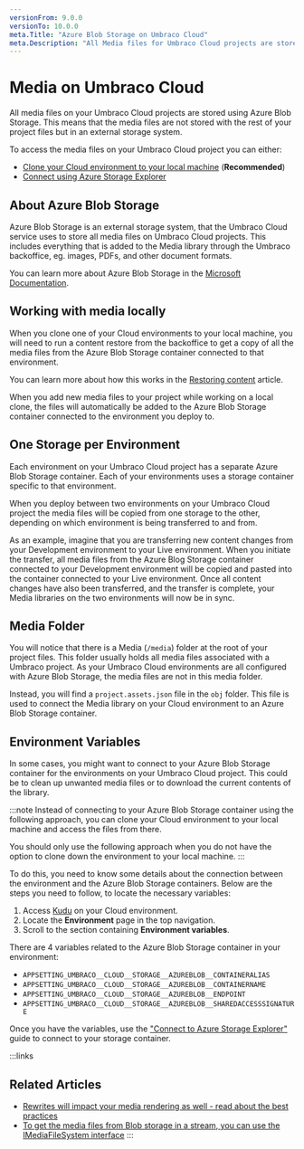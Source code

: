 ```yaml
---
versionFrom: 9.0.0
versionTo: 10.0.0
meta.Title: "Azure Blob Storage on Umbraco Cloud"
meta.Description: "All Media files for Umbraco Cloud projects are stored in Azure Blob Storage containers. Each environment has a separate container linked to it."
---
```


# Media on Umbraco Cloud

All media files on your Umbraco Cloud projects are stored using Azure Blob Storage. This means that the media files are not stored with the rest of your project files but in an external storage system.

To access the media files on your Umbraco Cloud project you can either:

* [Clone your Cloud environment to your local machine](../Working-Locally) (**Recommended**)
* [Connect using Azure Storage Explorer](Connect-to-Azure-Storage-Explorer)

## About Azure Blob Storage

Azure Blob Storage is an external storage system, that the Umbraco Cloud service uses to store all media files on Umbraco Cloud projects. This includes everything that is added to the Media library through the Umbraco backoffice, eg. images, PDFs, and other document formats.

You can learn more about Azure Blob Storage in the [Microsoft Documentation](https://docs.microsoft.com/en-us/azure/storage/blobs/storage-blobs-overview).

## Working with media locally

When you clone one of your Cloud environments to your local machine, you will need to run a content restore from the backoffice to get a copy of all the media files from the Azure Blob Storage container connected to that environment.

You can learn more about how this works in the [Restoring content](../../Deployment/Restoring-content) article.

When you add new media files to your project while working on a local clone, the files will automatically be added to the Azure Blob Storage container connected to the environment you deploy to.

## One Storage per Environment

Each environment on your Umbraco Cloud project has a separate Azure Blob Storage container. Each of your environments uses a storage container specific to that environment.

When you deploy between two environments on your Umbraco Cloud project the media files will be copied from one storage to the other, depending on which environment is being transferred to and from.

As an example, imagine that you are transferring new content changes from your Development environment to your Live environment. When you initiate the transfer, all media files from the Azure Blog Storage container connected to your Development environment will be copied and pasted into the container connected to your Live environment. Once all content changes have also been transferred, and the transfer is complete, your Media libraries on the two environments will now be in sync.

## Media Folder

You will notice that there is a Media (`/media`) folder at the root of your project files. This folder usually holds all media files associated with a Umbraco project. As your Umbraco Cloud environments are all configured with Azure Blob Storage, the media files are not in this media folder.

Instead, you will find a `project.assets.json` file in the `obj` folder. This file is used to connect the Media library on your Cloud environment to an Azure Blob Storage container.

## Environment Variables

In some cases, you might want to connect to your Azure Blob Storage container for the environments on your Umbraco Cloud project. This could be to clean up unwanted media files or to download the current contents of the library.

:::note
Instead of connecting to your Azure Blob Storage container using the following approach, you can clone your Cloud environment to your local machine and access the files from there.

You should only use the following approach when you do not have the option to clone down the environment to your local machine.
:::

To do this, you need to know some details about the connection between the environment and the Azure Blob Storage containers. Below are the steps you need to follow, to locate the necessary variables:

1. Access [Kudu](../Power-Tools) on your Cloud environment.
2. Locate the **Environment** page in the top navigation.
3. Scroll to the section containing **Environment variables**.

There are 4 variables related to the Azure Blob Storage container in your environment:

* `APPSETTING_UMBRACO__CLOUD__STORAGE__AZUREBLOB__CONTAINERALIAS`
* `APPSETTING_UMBRACO__CLOUD__STORAGE__AZUREBLOB__CONTAINERNAME`
* `APPSETTING_UMBRACO__CLOUD__STORAGE__AZUREBLOB__ENDPOINT`
* `APPSETTING_UMBRACO__CLOUD__STORAGE__AZUREBLOB__SHAREDACCESSSIGNATURE`

Once you have the variables, use the ["Connect to Azure Storage Explorer"](Connect-to-Azure-Storage-Explorer) guide to connect to your storage container.

:::links

## Related Articles

* [Rewrites will impact your media rendering as well - read about the best practices](https://our.umbraco.com/documentation/Umbraco-Cloud/Set-Up/Manage-Hostnames/Rewrites-on-Cloud/)
* [To get the media files from Blob storage in a stream, you can use the IMediaFileSystem interface](https://our.umbraco.com/Documentation/Reference/Config/fileSystemProviders/#get-the-contents-of-a-file-as-a-stream)
:::
